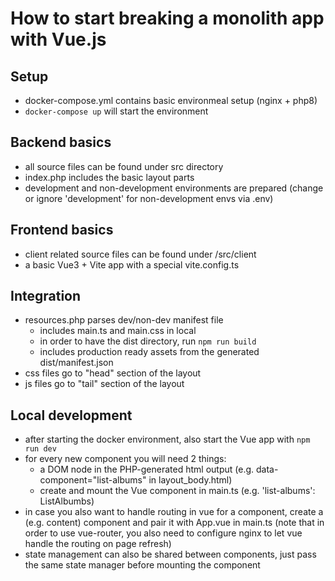 # How to start breaking a monolith app with Vue.js
## Setup
- docker-compose.yml contains basic environmeal setup (nginx + php8)
- `docker-compose up` will start the environment

## Backend basics
- all source files can be found under src directory
- index.php includes the basic layout parts
- development and non-development environments are prepared (change or ignore 'development' for non-development envs via .env)

## Frontend basics
- client related source files can be found under /src/client
- a basic Vue3 + Vite app with a special vite.config.ts

## Integration
- resources.php parses dev/non-dev manifest file
  - includes main.ts and main.css in local
  - in order to have the dist directory, run `npm run build`
  - includes production ready assets from the generated dist/manifest.json
- css files go to "head" section of the layout
- js files go to "tail" section of the layout

## Local development
- after starting the docker environment, also start the Vue app with `npm run dev`
- for every new component you will need 2 things:
  - a DOM node in the PHP-generated html output (e.g. data-component="list-albums" in layout_body.html)
  - create and mount the Vue component in main.ts (e.g. 'list-albums': ListAlbumbs)
- in case you also want to handle routing in vue for a component, create a (e.g. content) component and pair it with App.vue in main.ts (note that in order to use vue-router, you also need to configure nginx to let vue handle the routing on page refresh)
- state management can also be shared between components, just pass the same state manager before mounting the component